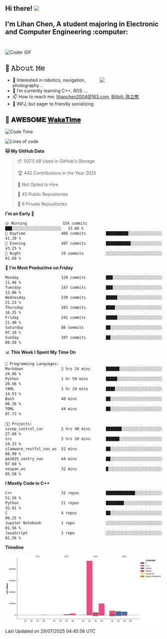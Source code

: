 <h2 align="left">
 <abc>
  <br>Hi there! <img src="https://user-images.githubusercontent.com/42378118/110234147-e3259600-7f4e-11eb-95be-0c4047144dea.gif" width="30"><br>
  <br> I'm Lihan Chen, A student majoring in Electronic and Computer Engineering :computer:<br>
  <br>
 </abc>
</h2>

<img align="center" src="https://media.giphy.com/media/SWoSkN6DxTszqIKEqv/giphy.gif" alt="Coder GIF" width="500">

## :book: 𝙰𝚋𝚘𝚞𝚝 𝙼𝚎

<img align="right" width="40%" src="https://github-readme-stats.vercel.app/api?username=LihanChen2004&show_icons=true&icon_color=CE1D2D&text_color=718096&bg_color=ffffff&hide_title=true" />

- 🌟 Interested in robotics, navigation, photography...
- 🌱 I’m currently learning C++, ROS ... 
- 📫 How to reach me: lihanchen2004@163.com, [Bilibili: 陈立憨](https://space.bilibili.com/170786212)
- 👯 INFJ, but eager to friendly socializing

## 📜 𝐀𝐖𝐄𝐒𝐎𝐌𝐄 [𝐖𝐚𝐤𝐚𝐓𝐢𝐦𝐞](https://github.com/anmol098/waka-readme-stats)

<!--START_SECTION:waka-->
![Code Time](http://img.shields.io/badge/Code%20Time-1%2C292%20hrs-blue)

![Lines of code](https://img.shields.io/badge/From%20Hello%20World%20I%27ve%20Written-1.4%20million%20lines%20of%20code-blue)

**🐱 My GitHub Data** 

> 📦 507.5 kB Used in GitHub's Storage 
 > 
> 🏆 442 Contributions in the Year 2025
 > 
> 🚫 Not Opted to Hire
 > 
> 📜 45 Public Repositories 
 > 
> 🔑 9 Private Repositories 
 > 
**I'm an Early 🐤** 

```text
🌞 Morning                154 commits         ███░░░░░░░░░░░░░░░░░░░░░░   13.68 % 
🌆 Daytime                466 commits         ██████████░░░░░░░░░░░░░░░   41.39 % 
🌃 Evening                487 commits         ███████████░░░░░░░░░░░░░░   43.25 % 
🌙 Night                  19 commits          ░░░░░░░░░░░░░░░░░░░░░░░░░   01.69 % 
```
📅 **I'm Most Productive on Friday** 

```text
Monday                   129 commits         ███░░░░░░░░░░░░░░░░░░░░░░   11.46 % 
Tuesday                  147 commits         ███░░░░░░░░░░░░░░░░░░░░░░   13.06 % 
Wednesday                239 commits         █████░░░░░░░░░░░░░░░░░░░░   21.23 % 
Thursday                 183 commits         ████░░░░░░░░░░░░░░░░░░░░░   16.25 % 
Friday                   241 commits         █████░░░░░░░░░░░░░░░░░░░░   21.40 % 
Saturday                 80 commits          ██░░░░░░░░░░░░░░░░░░░░░░░   07.10 % 
Sunday                   107 commits         ██░░░░░░░░░░░░░░░░░░░░░░░   09.50 % 
```


📊 **This Week I Spent My Time On** 

```text
💬 Programming Languages: 
Markdown                 2 hrs 24 mins       ██████░░░░░░░░░░░░░░░░░░░   24.86 % 
Python                   1 hr 59 mins        █████░░░░░░░░░░░░░░░░░░░░   20.56 % 
YAML                     1 hr 24 mins        ████░░░░░░░░░░░░░░░░░░░░░   14.53 % 
Bash                     48 mins             ██░░░░░░░░░░░░░░░░░░░░░░░   08.36 % 
TOML                     44 mins             ██░░░░░░░░░░░░░░░░░░░░░░░   07.73 % 

🐱‍💻 Projects: 
ssvep_control_car        2 hrs 40 mins       ███████░░░░░░░░░░░░░░░░░░   27.68 % 
src                      2 hrs 20 mins       ██████░░░░░░░░░░░░░░░░░░░   24.33 % 
slamware_restful_nav_ws  52 mins             ██░░░░░░░░░░░░░░░░░░░░░░░   08.99 % 
pb2025_sentry_nav        44 mins             ██░░░░░░░░░░░░░░░░░░░░░░░   07.60 % 
neupan_ws                32 mins             █░░░░░░░░░░░░░░░░░░░░░░░░   05.58 % 
```

**I Mostly Code in C++** 

```text
C++                      33 repos            █████████████░░░░░░░░░░░░   51.56 % 
Python                   21 repos            ████████░░░░░░░░░░░░░░░░░   32.81 % 
C                        4 repos             ██░░░░░░░░░░░░░░░░░░░░░░░   06.25 % 
Jupyter Notebook         1 repo              ░░░░░░░░░░░░░░░░░░░░░░░░░   01.56 % 
JavaScript               1 repo              ░░░░░░░░░░░░░░░░░░░░░░░░░   01.56 % 
```



**Timeline**

![Lines of Code chart](https://raw.githubusercontent.com/LihanChen2004/LihanChen2004/main/assets/bar_graph.png)


 Last Updated on 29/07/2025 04:45:56 UTC
<!--END_SECTION:waka-->

<!--
**LihanChen2004/LihanChen2004** is a ✨ _special_ ✨ repository because its `README.md` (this file) appears on your GitHub profile.

Here are some ideas to get you started:

- 🔭 I’m currently working on ...
- 🌱 I’m currently learning ...
- 👯 I’m looking to collaborate on ...
- 🤔 I’m looking for help with ...
- 💬 Ask me about ...
- 📫 How to reach me: ...
- 😄 Pronouns: ...
- ⚡ Fun fact: ...
-->
